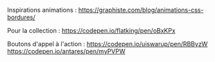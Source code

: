 

Inspirations animations :
https://graphiste.com/blog/animations-css-bordures/


Pour la collection :
https://codepen.io/flatking/pen/oBxKPx

Boutons d'appel à l'action :
https://codepen.io/uiswarup/pen/RBByzW
https://codepen.io/antares/pen/myPVPW

